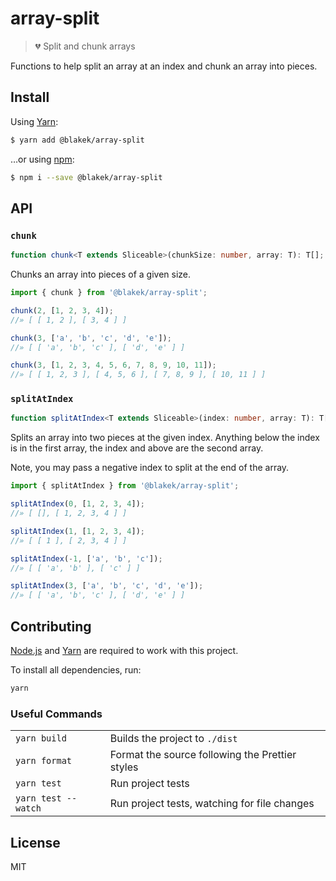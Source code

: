 # array-split

> 💔 Split and chunk arrays

Functions to help split an array at an index and chunk an array into pieces.

## Install

Using [Yarn]:

```bash
$ yarn add @blakek/array-split
```

…or using [npm]:

```bash
$ npm i --save @blakek/array-split
```

## API

### `chunk`

```ts
function chunk<T extends Sliceable>(chunkSize: number, array: T): T[];
```

Chunks an array into pieces of a given size.

```js
import { chunk } from '@blakek/array-split';

chunk(2, [1, 2, 3, 4]);
//» [ [ 1, 2 ], [ 3, 4 ] ]

chunk(3, ['a', 'b', 'c', 'd', 'e']);
//» [ [ 'a', 'b', 'c' ], [ 'd', 'e' ] ]

chunk(3, [1, 2, 3, 4, 5, 6, 7, 8, 9, 10, 11]);
//» [ [ 1, 2, 3 ], [ 4, 5, 6 ], [ 7, 8, 9 ], [ 10, 11 ] ]
```

### `splitAtIndex`

```ts
function splitAtIndex<T extends Sliceable>(index: number, array: T): T[];
```

Splits an array into two pieces at the given index. Anything below the index is
in the first array, the index and above are the second array.

Note, you may pass a negative index to split at the end of the array.

```js
import { splitAtIndex } from '@blakek/array-split';

splitAtIndex(0, [1, 2, 3, 4]);
//» [ [], [ 1, 2, 3, 4 ] ]

splitAtIndex(1, [1, 2, 3, 4]);
//» [ [ 1 ], [ 2, 3, 4 ] ]

splitAtIndex(-1, ['a', 'b', 'c']);
//» [ [ 'a', 'b' ], [ 'c' ] ]

splitAtIndex(3, ['a', 'b', 'c', 'd', 'e']);
//» [ [ 'a', 'b', 'c' ], [ 'd', 'e' ] ]
```

## Contributing

[Node.js] and [Yarn] are required to work with this project.

To install all dependencies, run:

```bash
yarn
```

### Useful Commands

|                     |                                                 |
| ------------------- | ----------------------------------------------- |
| `yarn build`        | Builds the project to `./dist`                  |
| `yarn format`       | Format the source following the Prettier styles |
| `yarn test`         | Run project tests                               |
| `yarn test --watch` | Run project tests, watching for file changes    |

## License

MIT

[node.js]: https://nodejs.org/
[npm]: https://npmjs.com/
[yarn]: https://yarnpkg.com/en/docs/

